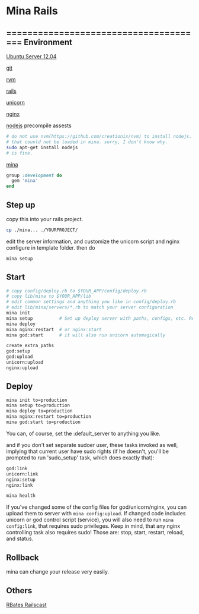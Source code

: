 # Mina Rails
======================================
Environment
---
[Ubuntu Server 12.04](http://releases.ubuntu.com/12.04/)

[git](https://github.com/git/git)

[rvm](https://github.com/wayneeseguin/rvm)

[rails](https://github.com/rails/rails)

[unicorn](http://unicorn.bogomips.org/)

[nginx](http://wiki.nginx.org/Main)

[nodejs](http://nodejs.org/)  precompile assests

```bash
# do not use nvm(https://github.com/creationix/nvm) to install nodejs.
# that counld not be loaded in mina. sorry, I don't know why.
sudo apt-get install nodejs
# is fine.
```

[mina](https://github.com/nadarei/mina)

```ruby
group :development do
  gem 'mina'
end
```

Step up
---
copy this into your rails project.

```bash
cp ./mina... ./YOURPROJECT/
```
edit the server information,
and customize the unicorn script and nginx configure in template folder.
then do
```bash
mina setup
```

Start
---
```bash
# copy config/deploy.rb to $YOUR_APP/config/deploy.rb
# copy lib/mina to $YOUR_APP/lib
# edit common settings and anything you like in config/deploy.rb
# edit lib/mina/servers/*.rb to match your server configuration
mina init
mina setup          # Set up deploy server with paths, configs, etc. Requires sudo privileges or sudoer user
mina deploy
mina nginx:restart  # or nginx:start
mina god:start      # it will also run unicorn automagically
```

```bash
create_extra_paths
god:setup
god:upload
unicorn:upload
nginx:upload
```

Deploy
---
```bash
mina init to=production
mina setup to=production
mina deploy to=production
mina nginx:restart to=production
mina god:start to=production
```
You can, of course, set the :default_server to anything you like.

and if you don't set separate sudoer user, these tasks invoked as well, implying that current user have sudo rights (if he doesn't, you'll be prompted to run 'sudo_setup' task, which does exactly that):

```bash
god:link
unicorn:link
nginx:setup
nginx:link
```

```bash
mina health
```

If you've changed some of the config files for god/unicorn/nginx, you can upload them to server with `mina config:upload`.
If changed code includes unicorn or god control script (service), you will also need to run `mina config:link`, that requires sudo privileges. Keep in mind, that any nginx controlling task also requires sudo! Those are: stop, start, restart, reload, and status.

Rollback
---
mina can change your release very easily.

Others
---
[RBates Railscast](http://railscasts.com/episodes/292-virtual-machines-with-vagrant)


